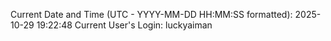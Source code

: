 Current Date and Time (UTC - YYYY-MM-DD HH:MM:SS formatted): 2025-10-29 19:22:48
Current User's Login: luckyaiman
